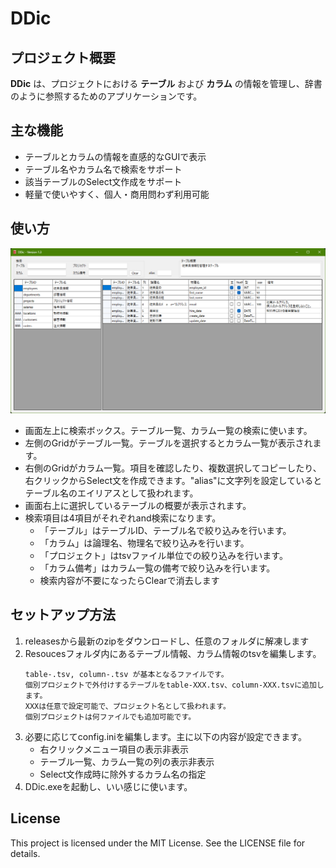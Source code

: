 # DDic

## プロジェクト概要
**DDic** は、プロジェクトにおける **テーブル** および **カラム** の情報を管理し、辞書のように参照するためのアプリケーションです。

## 主な機能
- テーブルとカラムの情報を直感的なGUIで表示
- テーブル名やカラム名で検索をサポート
- 該当テーブルのSelect文作成をサポート
- 軽量で使いやすく、個人・商用問わず利用可能

## 使い方
![起動画面](image/image01.png)

- 画面左上に検索ボックス。テーブル一覧、カラム一覧の検索に使います。
- 左側のGridがテーブル一覧。テーブルを選択するとカラム一覧が表示されます。
- 右側のGridがカラム一覧。項目を確認したり、複数選択してコピーしたり、右クリックからSelect文を作成できます。"alias"に文字列を設定しているとテーブル名のエイリアスとして扱われます。
- 画面右上に選択しているテーブルの概要が表示されます。
- 検索項目は4項目がそれぞれand検索になります。
  - 「テーブル」はテーブルID、テーブル名で絞り込みを行います。
  - 「カラム」は論理名、物理名で絞り込みを行います。
  - 「プロジェクト」はtsvファイル単位での絞り込みを行います。
  - 「カラム備考」はカラム一覧の備考で絞り込みを行います。
  - 検索内容が不要になったらClearで消去します

## セットアップ方法
1. releasesから最新のzipをダウンロードし、任意のフォルダに解凍します
2. Resoucesフォルダ内にあるテーブル情報、カラム情報のtsvを編集します。
    ```
    table-.tsv, column-.tsv が基本となるファイルです。
    個別プロジェクトで外付けするテーブルをtable-XXX.tsv、column-XXX.tsvに追加します。
    XXXは任意で設定可能で、プロジェクト名として扱われます。
    個別プロジェクトは何ファイルでも追加可能です。
    ```
3. 必要に応じてconfig.iniを編集します。主に以下の内容が設定できます。
   - 右クリックメニュー項目の表示非表示
   - テーブル一覧、カラム一覧の列の表示非表示
   - Select文作成時に除外するカラム名の指定
4. DDic.exeを起動し、いい感じに使います。

## License
This project is licensed under the MIT License. See the LICENSE file for details.
